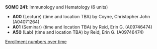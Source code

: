 **SOMC 241**: Immunology and Hematology (6 units)

- **A00** (Lecture) (time and location TBA) by Coyne, Christopher John (A04071264)
- **A01** (Seminar) (time and location TBA) by Reid, Erin G. (A09746474)
- **A50** (Lab) (time and location TBA) by Reid, Erin G. (A09746474)

[Enrollment numbers over time](./SOMC241.tsv)
